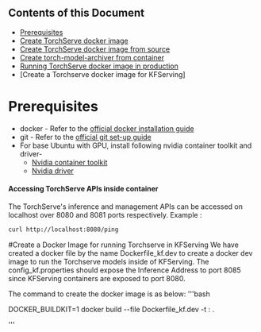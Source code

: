 ## Contents of this Document

* [Prerequisites](#prerequisites)
* [Create TorchServe docker image](#create-torchserve-docker-image)
* [Create TorchServe docker image from source](#create-torchserve-docker-image-from-source)
* [Create torch-model-archiver from container](#create-torch-model-archiver-from-container)
* [Running TorchServe docker image in production](#running-torchserve-in-a-production-docker-environment)
* [Create a Torchserve docker image for KFServing]

# Prerequisites

* docker - Refer to the [official docker installation guide](https://docs.docker.com/install/)
* git    - Refer to the [official git set-up guide](https://help.github.com/en/github/getting-started-with-github/set-up-git)
* For base Ubuntu with GPU, install following nvidia container toolkit and driver- 
  * [Nvidia container toolkit](https://github.com/NVIDIA/nvidia-docker#ubuntu-160418042004-debian-jessiestretchbuster)
  * [Nvidia driver](https://docs.aws.amazon.com/AWSEC2/latest/UserGuide/install-nvidia-driver.html)

#### Accessing TorchServe APIs inside container

The TorchServe's inference and management APIs can be accessed on localhost over 8080 and 8081 ports respectively. Example :

```bash
curl http://localhost:8080/ping
```

#Create a Docker Image for running Torchserve in KFServing
We have created a docker file by the name Dockerfile_kf.dev to create a docker dev image to run the Torchserve models inside of KFServing. The config_kf.properties should expose the Inference Address to port 8085 since KFServing containers are exposed to port 8080. 


The command to create the docker image is as below:
'''bash

DOCKER_BUILDKIT=1 docker build --file Dockerfile_kf.dev -t <imagename>:<version> .

'''
